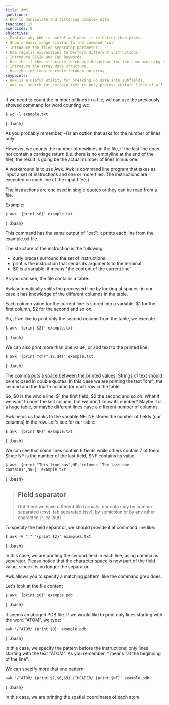 ```yaml
---
title: AWK
questions: 
- How to manipulate and filtering complex data
teaching: 15
exercises: 0
objectives:
- Explain why AWK is useful and when it is better than pipes.
- Show a basic usage similar to the command "cut"
- Introduce the filed separator parameter.
- Use regulax expressions to perform different instructions.
- Introduce BEGIN and END keywords.
- Use the if then structure to change behaviour for the same matching regex.
- Introduce the array data structure.
- Use the for loop to cycle through an array
keypoints:
- Awk is a useful utility for breaking up data into subfields.
- Awk can search for certain text to only process certain lines of a file.
---
```


If we need to count the number of lines in a file, we can use the previously
showed command for word counting wc

~~~ 
$ wc -l example.txt
~~~
{: .bash}

As you probably remember, -l is an option that asks for the number of lines only.

However, wc counts the number of newlines in the file, if the last line does
not contain a carriage return (i.e. there is no emptyline at the end of the file),
the result is going be the actual number of lines minus one.
	
A workaround is to use Awk. Awk is command line program that takes as input a set
of instructions and one or more files. The instructions are executed on each line
of the input file(s).

The instructions are enclosed in single quotes or they can be read from a file.

Example:

~~~ 
$ awk '{print $0}' example.txt
~~~
{: .bash}


This command has the same output of "cat": it prints each line from the example.txt
file.

The structure of the instruction is the following:
- curly braces surround the set of instructions
- print is the instruction that sends its arguments to the terminal
- $0 is a variable, it means "the content of the current line"

As you can see, the file contains a table.

Awk automatically splits the processed line by looking at spaces: in our case it has
knowledge of the different columns in the table.

Each column value for the current line is stored into a variable: $1 for the first
column, $2 for the second and so on.

So, if we like to print only the second column from the table, we execute

~~~
$ awk '{print $2}' example.txt
~~~
{: .bash}

We can also print more than one value, or add text to the printed line:

~~~
$ awk '{print "chr",$2,$4}' example.txt
~~~
{: .bash}

The comma puts a space between the printed values. Strings of text should be enclosed in
double quotes. In this case we are printing the text "chr", the second and the fourth column
for each row in the table.

So, $0 is the whole line, $1 the first field, $2 the second and so on. What if we want
to print the last column, but we don't know its number? Maybe it is a huge table, or maybe
different lines have a different number of columns.

Awk helps us thanks to the variable NF. NF stores the number of fields (our columns) in the
row. Let's see for our table:

~~~
$ awk '{print NF}' example.txt
~~~
{: .bash}

We can see that some lines contain 6 fields while others contain 7 of them.
Since NF is the number of the last field, $NF contains its value.

~~~
$ awk '{print "This line has",NF,"columns. The last one contains",$NF}' example.txt
~~~
{: .bash}

> ## Field separator 
> Out there we have different file formats: our data may be comma separated (csv),
> tab separated (tsv), by semicolon or by any other character.
{: .callout}

To specify the field separator, we should provide it at command line like:

~~~
$ awk -F "," '{print $2}' example2.txt
~~~
{: .bash}

In this case, we are printing the second field in each line, using comma as separator.
Please notice that the character space is now part of the field value, since it is no
longer the separator.

Awk allows you to specify a matching pattern, like the command grep does.

Let's look at the file content

~~~
$ awk '{print $0}' example.pdb
~~~
{: .bash}

It seems an abriged PDB file. If we would like to print only lines starting with the word
"ATOM", we type:

~~~
awk '/^ATOM/ {print $0}' example.pdb
~~~
{: .bash}

In this case, we specify the pattern before the instructions: only lines starting with the
text "ATOM". As you remember, ^ means "at the beginning of the line".

We can specify more that one pattern:

~~~ 
awk '/^ATOM/ {print $7,$8,$9} /^HEADER/ {print $NF}' example.pdb
~~~
{: .bash}

In this case, we are printing the spatial coordinates of each atom.

